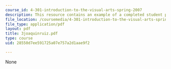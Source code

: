 ```yaml
---
course_id: 4-301-introduction-to-the-visual-arts-spring-2007
description: This resource contains an example of a completed student project.
file_location: /coursemedia/4-301-introduction-to-the-visual-arts-spring-2007/28550d7ee591725a07e757a2d1aae9f2_3joaquinruiz.pdf
file_type: application/pdf
layout: pdf
title: 3joaquinruiz.pdf
type: course
uid: 28550d7ee591725a07e757a2d1aae9f2

---
```

None